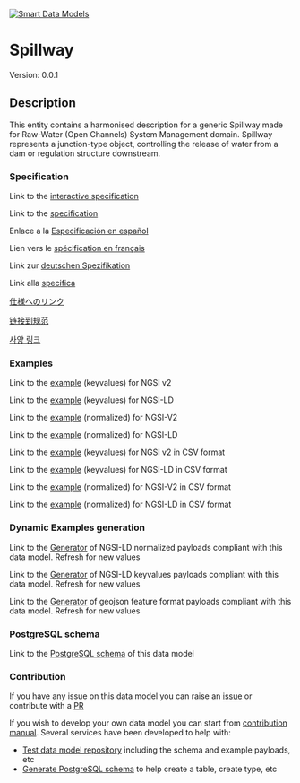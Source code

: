 [![Smart Data Models](https://smartdatamodels.org/wp-content/uploads/2022/01/SmartDataModels_logo.png "Logo")](https://smartdatamodels.org)
# Spillway
Version: 0.0.1

## Description 

This entity contains a harmonised description for a generic Spillway made for Raw-Water (Open Channels) System Management domain. Spillway represents a junction-type object, controlling the release of water from a dam or regulation structure downstream.
### Specification

Link to the [interactive specification](https://swagger.lab.fiware.org/?url=https://smart-data-models.github.io/dataModel.OpenChannelManagement/Spillway/swagger.yaml)

Link to the [specification](https://github.com/smart-data-models/dataModel.OpenChannelManagement/blob/master/Spillway/doc/spec.md)

Enlace a la [Especificación en español](https://github.com/smart-data-models/dataModel.OpenChannelManagement/blob/master/Spillway/doc/spec_ES.md)

Lien vers le [spécification en français](https://github.com/smart-data-models/dataModel.OpenChannelManagement/blob/master/Spillway/doc/spec_FR.md)

Link zur [deutschen Spezifikation](https://github.com/smart-data-models/dataModel.OpenChannelManagement/blob/master/Spillway/doc/spec_DE.md)

Link alla [specifica](https://github.com/smart-data-models/dataModel.OpenChannelManagement/blob/master/Spillway/doc/spec_IT.md)

[仕様へのリンク](https://github.com/smart-data-models/dataModel.OpenChannelManagement/blob/master/Spillway/doc/spec_JA.md)

[链接到规范](https://github.com/smart-data-models/dataModel.OpenChannelManagement/blob/master/Spillway/doc/spec_ZH.md)

[사양 링크](https://github.com/smart-data-models/dataModel.OpenChannelManagement/blob/master/Spillway/doc/spec_KO.md)
### Examples

Link to the [example](https://smart-data-models.github.io/dataModel.OpenChannelManagement/Spillway/examples/example.json) (keyvalues) for NGSI v2

Link to the [example](https://smart-data-models.github.io/dataModel.OpenChannelManagement/Spillway/examples/example.jsonld) (keyvalues) for NGSI-LD

Link to the [example](https://smart-data-models.github.io/dataModel.OpenChannelManagement/Spillway/examples/example-normalized.json) (normalized) for NGSI-V2

Link to the [example](https://smart-data-models.github.io/dataModel.OpenChannelManagement/Spillway/examples/example-normalized.jsonld) (normalized) for NGSI-LD

Link to the [example](https://github.com/smart-data-models/dataModel.OpenChannelManagement/blob/master/Spillway/examples/example.json.csv) (keyvalues) for NGSI v2 in CSV format

Link to the [example](https://github.com/smart-data-models/dataModel.OpenChannelManagement/blob/master/Spillway/examples/example.jsonld.csv) (keyvalues) for NGSI-LD in CSV format

Link to the [example](https://github.com/smart-data-models/dataModel.OpenChannelManagement/blob/master/Spillway/examples/example-normalized.json.csv) (normalized) for NGSI-V2 in CSV format

Link to the [example](https://github.com/smart-data-models/dataModel.OpenChannelManagement/blob/master/Spillway/examples/example-normalized.jsonld.csv) (normalized) for NGSI-LD in CSV format
### Dynamic Examples generation

Link to the [Generator](https://smartdatamodels.org/extra/ngsi-ld_generator.php?schemaUrl=https://raw.githubusercontent.com/smart-data-models/dataModel.OpenChannelManagement/master/Spillway/schema.json&email=info@smartdatamodels.org) of NGSI-LD normalized payloads compliant with this data model. Refresh for new values

Link to the [Generator](https://smartdatamodels.org/extra/ngsi-ld_generator_keyvalues.php?schemaUrl=https://raw.githubusercontent.com/smart-data-models/dataModel.OpenChannelManagement/master/Spillway/schema.json&email=info@smartdatamodels.org) of NGSI-LD keyvalues payloads compliant with this data model. Refresh for new values

Link to the [Generator](https://smartdatamodels.org/extra/geojson_features_generator.php?schemaUrl=https://raw.githubusercontent.com/smart-data-models/dataModel.OpenChannelManagement/master/Spillway/schema.json&email=info@smartdatamodels.org) of geojson feature format payloads compliant with this data model. Refresh for new values
### PostgreSQL schema

Link to the [PostgreSQL schema](https://github.com/smart-data-models/dataModel.OpenChannelManagement/blob/master/Spillway/schema.sql) of this data model
### Contribution

 If you have any issue on this data model you can raise an [issue](https://github.com/smart-data-models/dataModel.OpenChannelManagement/issues)  or contribute with a [PR](https://github.com/smart-data-models/dataModel.OpenChannelManagement/pulls)

 If you wish to develop your own data model you can start from [contribution manual](https://bit.ly/contribution_manual). Several services have been developed to help with: 
 - [Test data model repository](https://smartdatamodels.org/index.php/data-models-contribution-api/) including the schema and example payloads, etc
 - [Generate PostgreSQL schema](https://smartdatamodels.org/index.php/sql-service/) to help create a table, create type, etc
